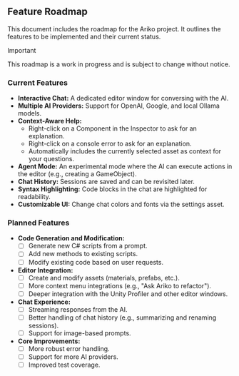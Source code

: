 ## Feature Roadmap

This document includes the roadmap for the Ariko project.
It outlines the features to be implemented and their current status.

> [!IMPORTANT]
> This roadmap is a work in progress and is subject to change without notice.

### Current Features

-   **Interactive Chat:** A dedicated editor window for conversing with the AI.
-   **Multiple AI Providers:** Support for OpenAI, Google, and local Ollama models.
-   **Context-Aware Help:**
    -   Right-click on a Component in the Inspector to ask for an explanation.
    -   Right-click on a console error to ask for an explanation.
    -   Automatically includes the currently selected asset as context for your questions.
-   **Agent Mode:** An experimental mode where the AI can execute actions in the editor (e.g., creating a GameObject).
-   **Chat History:** Sessions are saved and can be revisited later.
-   **Syntax Highlighting:** Code blocks in the chat are highlighted for readability.
-   **Customizable UI:** Change chat colors and fonts via the settings asset.

### Planned Features

-   **Code Generation and Modification:**
    -   [ ] Generate new C# scripts from a prompt.
    -   [ ] Add new methods to existing scripts.
    -   [ ] Modify existing code based on user requests.
-   **Editor Integration:**
    -   [ ] Create and modify assets (materials, prefabs, etc.).
    -   [ ] More context menu integrations (e.g., "Ask Ariko to refactor").
    -   [ ] Deeper integration with the Unity Profiler and other editor windows.
-   **Chat Experience:**
    -   [ ] Streaming responses from the AI.
    -   [ ] Better handling of chat history (e.g., summarizing and renaming sessions).
    -   [ ] Support for image-based prompts.
-   **Core Improvements:**
    -   [ ] More robust error handling.
    -   [ ] Support for more AI providers.
    -   [ ] Improved test coverage.
